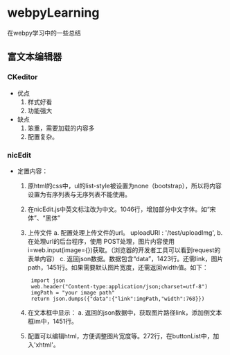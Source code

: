 # webpyLearning
在webpy学习中的一些总结

## 富文本编辑器
### CKeditor
- 优点
    1. 样式好看
    2. 功能强大
- 缺点
    1. 笨重，需要加载的内容多
    2. 配置复杂。
    
### nicEdit
- 定置内容：
    1. 原html的css中，ul的list-style被设置为none（bootstrap），所以将内容设置为有序列表与无序列表不能使用。
    2. 在nicEdit.js中英文标注改为中文。1046行，增加部分中文字体。如“宋体”、“黑体”
    3. 上传文件
        a. 配置处理上传文件的url。 uploadURI : '/test/uploadImg',
        b. 在处理url的后台程序，使用 POST处理，图片内容使用i=web.input(image={})获取。（浏览器的开发者工具可以看到request的表单内容）
        c. 返回json数据。数据包含“data”，1423行。还需link，图片path，1451行。如果需要默认图片宽度，还需返回width值。如下：
            
            import json
            web.header("Content-type:application/json;charset=utf-8")
            imgPath = "your image path"
            return json.dumps({"data":{"link":imgPath,"width":768}})
            
    4. 在文本框中显示：
        a. 返回的json数据中，获取图片路径link，添加倒文本框im中，1451行。
    5. 配置可以编辑html，方便调整图片宽度等。272行，在buttonList中，加入'xhtml'。

